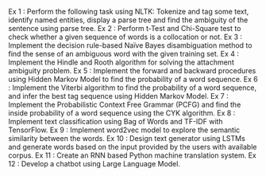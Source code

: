 Ex 1 : Perform the following task using NLTK: Tokenize and tag some text, identify named entities, display a parse tree and find the ambiguity of the sentence using parse tree.
Ex 2 : Perform t-Test and Chi-Square test to check whether a given sequence of words is a collocation or not.
Ex 3 : Implement the decision rule-based Naïve Bayes disambiguation method to find the sense of an ambiguous word with the given training set.
Ex 4 : Implement the Hindle and Rooth algorithm for solving the attachment ambiguity problem.
Ex 5 : Implement the forward and backward procedures using Hidden Markov Model to find the probability of a word sequence.
Ex 6 : Implement the Viterbi algorithm to find the probability of a word sequence, and infer the best tag sequence using Hidden Markov Model.
Ex 7 : Implement the Probabilistic Context Free Grammar (PCFG) and find the inside probability of a word sequence using the CYK algorithm.
Ex 8 : Implement text classification using Bag of Words and TF-IDF with TensorFlow.
Ex 9 : Implement word2vec model to explore the semantic similarity between the words.
Ex 10 : Design text generator using LSTMs and generate words based on the input provided by the users with available corpus.
Ex 11 :  Create an RNN based Python machine translation system.
Ex 12 : Develop a chatbot using Large Language Model.
